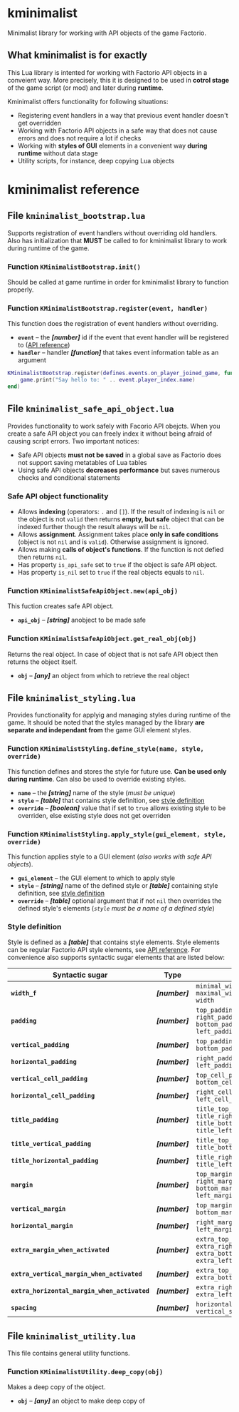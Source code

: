 # kminimalist

Minimalist library for working with API objects of the game Factorio.

## What kminimalist is for exactly

This Lua library is intented for working with Factorio API objects in a conveient way. More precisely, this it is designed to be used in **cotrol stage** of the game script (or mod) and later during **runtime**.

Kminimalist offers functionality for following situations:

* Registering event handlers in a way that previous event handler doesn't get overridden
* Working with Factorio API objects in a safe way that does not cause errors and does not require a lot if checks
* Working with **styles of GUI** elements in a convenient way **during runtime** without data stage
* Utility scripts, for instance, deep copying Lua objects

# kminimalist reference

## File ``kminimalist_bootstrap.lua``

Supports registration of event handlers without overriding old handlers. Also has initialization that **MUST** be called to for kminimalist library to work during runtime of the game.

### Function ``KMinimalistBootstrap.init()``

Should be called at game runtime in order for kminimalist library to function properly.

### Function ``KMinimalistBootstrap.register(event, handler)``

This function does the registration of event handlers without overriding.

* **``event``** – the ***[number]*** id if the event that event handler will be registered to ([API reference](https://lua-api.factorio.com/latest/defines.html#defines.events))
* **``handler``** – handler ***[function]*** that takes event information table as an argument

```lua
KMinimalistBootstrap.register(defines.events.on_player_joined_game, function(event)
    game.print("Say hello to: " .. event.player_index.name)
end)
```

## File ``kminimalist_safe_api_object.lua``

Provides functionality to work safely with Facorio API obejcts. When you create a safe API object you can freely index it without being afraid of causing script errors. Two important notices:

* Safe API objects **must not be saved** in a global save as Factorio does not support saving metatables of Lua tables
* Using safe API objects **decreases performance** but saves numerous checks and conditional statements

### Safe API object functionality

* Allows **indexing** (operators: ``.`` and ``[]``). If the result of indexing is ``nil`` or the object is not ``valid`` then returns **empty, but safe** object that can be indexed further though the result always will be ``nil``.
* Allows **assignment**. Assignment takes place **only in safe conditions** (object is not ``nil`` and is ``valid``). Otherwise assignment is ignored.
* Allows making **calls of object's functions**. If the function is not defied then returns ``nil``.
* Has property ``is_api_safe`` set to ``true`` if the object is safe API object.
* Has property ``is_nil`` set to ``true`` if the real objects equals to ``nil``.

### Function ``KMinimalistSafeApiObject.new(api_obj)``

This fuction creates safe API object.

* **``api_obj``** – ***[string]*** anobject to be made safe

### Function ``KMinimalistSafeApiObject.get_real_obj(obj)``

Returns the real object. In case of object that is not safe API object then returns the object itself.

* **``obj``** – ***[any]*** an object from which to retrieve the real object

## File ``kminimalist_styling.lua``

Provides functionality for applyig and managing styles during runtime of the game. It should be noted that the styles managed by the library **are separate and independant from** the game GUI element styles.

### Function ``KMinimalistStyling.define_style(name, style, override)``

This function defines and stores the style for future use. **Can be used only during runtime**. Can also be used to override existing styles.

* **``name``** – the ***[string]*** name of the style (*must be unique*)
* **``style``** – ***[table]*** that contains style definition, see [style definition](#style-definition)
* **``override``** – ***[boolean]*** value that if set to ``true`` allows existing style to be overriden, else existing style does not get overriden

### Function ``KMinimalistStyling.apply_style(gui_element, style, override)``

This function applies style to a GUI element (*also works with safe API objects*).

* **``gui_element``** – the GUI element to which to apply style
* **``style``** – ***[string]*** name of the defined style or ***[table]*** containing style definition, see [style definition](#style-definition)
* **``override``** – ***[table]*** optional argument that if not ``nil`` then overrides the defined style's elements (*``style`` must be a name of a defined style*)

### Style definition

Style is defined as a ***[table]*** that contains style elements. Style elements can be regular Factorio API style elements, see [API reference](https://lua-api.factorio.com/latest/LuaStyle.html). For convenience also supports syntactic sugar elements that are listed below:

**Syntactic sugar** | **Type** | **Sets elements**
--- | --- | ---
**``width_f``** | ***[number]*** | ``minimal_width``<br/> ``maximal_width``<br/> ``width``
**``padding``** | ***[number]*** | ``top_padding``<br/> ``right_padding``<br/> ``bottom_padding``<br/> ``left_padding``
**``vertical_padding``** | ***[number]*** | ``top_padding``<br/> ``bottom_padding``
**``horizontal_padding``** | ***[number]*** | ``right_padding``<br/> ``left_padding``
**``vertical_cell_padding``** | ***[number]*** | ``top_cell_padding``<br/> ``bottom_cell_padding``
**``horizontal_cell_padding``** | ***[number]*** | ``right_cell_padding``<br/> ``left_cell_padding``
**``title_padding``** | ***[number]*** | ``title_top_padding``<br/> ``title_right_padding``<br/> ``title_bottom_padding``<br/> ``title_left_padding``
**``title_vertical_padding``** | ***[number]*** | ``title_top_padding``<br/> ``title_bottom_padding``
**``title_horizontal_padding``** | ***[number]*** | ``title_right_padding``<br/> ``title_left_padding``
**``margin``** | ***[number]*** | ``top_margin``<br/> ``right_margin``<br/> ``bottom_margin``<br/> ``left_margin``
**``vertical_margin``** | ***[number]*** | ``top_margin``<br/> ``bottom_margin``
**``horizontal_margin``** | ***[number]*** | ``right_margin``<br/> ``left_margin``
**``extra_margin_when_activated``** | ***[number]*** | ``extra_top_margin_when_activated``<br/> ``extra_right_margin_when_activated``<br/> ``extra_bottom_margin_when_activated``<br/> ``extra_left_margin_when_activated``
**``extra_vertical_margin_when_activated``** | ***[number]*** | ``extra_top_margin_when_activated``<br/> ``extra_bottom_margin_when_activated``
**``extra_horizontal_margin_when_activated``** | ***[number]*** | ``extra_right_margin_when_activated``<br/> ``extra_left_margin_when_activated``
**``spacing``** | ***[number]*** | ``horizontal_spacing``<br/> ``vertical_spacing``

## File ``kminimalist_utility.lua``

This file contains general utility functions.

### Function ``KMinimalistUtility.deep_copy(obj)``

Makes a deep copy of the object.

* **``obj``** – ***[any]*** an object to make deep copy of